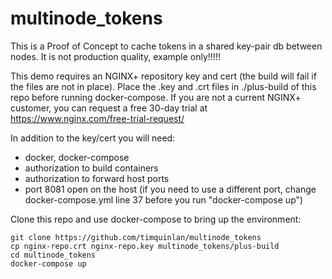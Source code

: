 # multinode_tokens

This is a Proof of Concept to cache tokens in a shared key-pair db between nodes.  It is not production quality, example only!!!!!

This demo requires an NGINX+ repository key and cert (the build will fail if the files are not in place). Place the .key and .crt files in ./plus-build of this repo before running docker-compose. If you are not a current NGINX+ customer, you can request a free 30-day trial at https://www.nginx.com/free-trial-request/

In addition to the key/cert you will need:

* docker, docker-compose
* authorization to build containers
* authorization to forward host ports
* port 8081 open on the host (if you need to use a different port, change docker-compose.yml line 37 before you run "docker-compose up")

Clone this repo and use docker-compose to bring up the environment:


    git clone https://github.com/timquinlan/multinode_tokens
    cp nginx-repo.crt nginx-repo.key multinode_tokens/plus-build
    cd multinode_tokens
    docker-compose up
